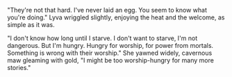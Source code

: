 "They're not that hard. I've never laid an egg. You seem to know what you're doing." Lyva wriggled slightly, enjoying the heat and the welcome, as simple as it was.     

"I don't know how long until I starve. I don't want to starve, I'm not dangerous. But I'm hungry. Hungry for worship, for power from mortals. Something is wrong with their worship." She yawned widely, cavernous maw gleaming with gold, "I might be too worship-hungry for many more stories."